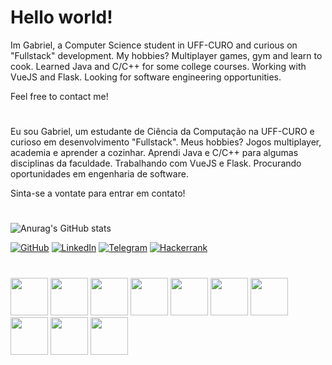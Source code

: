 # Hello world!
Im Gabriel, a Computer Science student in UFF-CURO and curious on "Fullstack" development. My hobbies? Multiplayer games, gym and learn to cook. Learned Java and C/C++ for some college courses. Working with VueJS and Flask. Looking for software engineering opportunities.

Feel free to contact me!
#

Eu sou Gabriel, um estudante de Ciência da Computação na UFF-CURO e curioso em desenvolvimento "Fullstack". Meus hobbies? Jogos multiplayer, academia e aprender a cozinhar. Aprendi Java e C/C++ para algumas disciplinas da faculdade. Trabalhando com VueJS e Flask. Procurando oportunidades em engenharia de software.

Sinta-se a vontate para entrar em contato!
#
![Anurag's GitHub stats](https://github-readme-stats.vercel.app/api?username=tetr4k&custom_title=My%20stats&theme=transparent&show_icons=false&hide=stars,issues&rank_icon=github&include_all_commits=true&text_bold=false")

[![GitHub](https://img.shields.io/badge/github-%23121011.svg?style=for-the-badge&logo=github&logoColor=white)](https://github.com/Tetr4k)
[![LinkedIn](https://img.shields.io/badge/linkedin-%230077B5.svg?style=for-the-badge&logo=linkedin&logoColor=white)](https://www.linkedin.com/in/gabrielr-dev/)
[![Telegram](https://img.shields.io/badge/Telegram-2CA5E0?style=for-the-badge&logo=telegram&logoColor=white)](https://t.me/ribeir_tk)
[![Hackerrank](https://img.shields.io/badge/-Hackerrank-2EC866?style=for-the-badge&logo=HackerRank&logoColor=white)](https://www.hackerrank.com/gdsribeiro)
#

<div>
 <img height="60rem" src="https://cdn.jsdelivr.net/gh/devicons/devicon@latest/icons/vscode/vscode-original-wordmark.svg" />
 <img height="60rem" src="https://cdn.jsdelivr.net/gh/devicons/devicon@latest/icons/python/python-original-wordmark.svg" />
 <img height="60rem" src="https://cdn.jsdelivr.net/gh/devicons/devicon@latest/icons/react/react-original-wordmark.svg" />
 <img height="60rem" src="https://cdn.jsdelivr.net/gh/devicons/devicon@latest/icons/vuejs/vuejs-original-wordmark.svg" />
 <img height="60rem" src="https://cdn.jsdelivr.net/gh/devicons/devicon@latest/icons/postgresql/postgresql-plain-wordmark.svg" />
 <img height="60rem" src="https://cdn.jsdelivr.net/gh/devicons/devicon@latest/icons/mongodb/mongodb-plain-wordmark.svg" />
 <img height="60rem" src="https://cdn.jsdelivr.net/gh/devicons/devicon@latest/icons/docker/docker-plain-wordmark.svg" />
 <img height="60rem" src="https://cdn.jsdelivr.net/gh/devicons/devicon@latest/icons/java/java-original-wordmark.svg" />
 <img height="60rem" src="https://cdn.jsdelivr.net/gh/devicons/devicon@latest/icons/bash/bash-original.svg" />
 <img height="60rem" src="https://cdn.jsdelivr.net/gh/devicons/devicon@latest/icons/git/git-original-wordmark.svg" />
</div>
